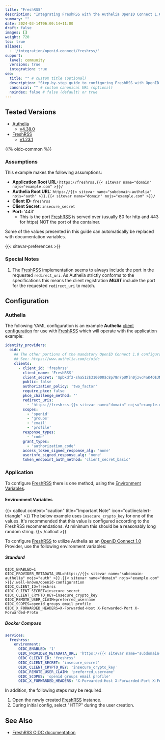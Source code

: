 ```yaml
---
title: "FreshRSS"
description: "Integrating FreshRSS with the Authelia OpenID Connect 1.0 Provider."
summary: ""
date: 2024-03-14T06:00:14+11:00
draft: false
images: []
weight: 720
toc: true
aliases:
  - '/integration/openid-connect/freshrss/'
support:
  level: community
  versions: true
  integration: true
seo:
  title: "" # custom title (optional)
  description: "Step-by-step guide to configuring FreshRSS with OpenID Connect 1.0 for secure SSO. Enhance your login flow using Authelia’s modern identity management."
  canonical: "" # custom canonical URL (optional)
  noindex: false # false (default) or true
---
```


## Tested Versions

- [Authelia]
  - [v4.38.0](https://github.com/authelia/authelia/releases/tag/v4.38.0)
- [FreshRSS]
  - [v1.23.1](https://github.com/FreshRSS/FreshRSS/releases/tag/1.23.1)

{{% oidc-common %}}

### Assumptions

This example makes the following assumptions:

- __Application Root URL:__ `https://freshrss.{{< sitevar name="domain" nojs="example.com" >}}/`
- __Authelia Root URL:__ `https://{{< sitevar name="subdomain-authelia" nojs="auth" >}}.{{< sitevar name="domain" nojs="example.com" >}}/`
- __Client ID:__ `freshrss`
- __Client Secret:__ `insecure_secret`
- __Port:__ '443'
  - This is the port [FreshRSS] is served over (usually 80 for http and 443 for https) NOT the port of the container.

Some of the values presented in this guide can automatically be replaced with documentation variables.

{{< sitevar-preferences >}}

### Special Notes

1. The [FreshRSS] implementation seems to always include the port in the requested `redirect_uri`. As Authelia strictly
   conforms to the specifications this means the client registration **_MUST_** include the port for the requested
   `redirect_uri` to match.

## Configuration

### Authelia

The following YAML configuration is an example __Authelia__ [client configuration] for use with [FreshRSS] which will
operate with the application example:

```yaml {title="configuration.yml"}
identity_providers:
  oidc:
    ## The other portions of the mandatory OpenID Connect 1.0 configuration go here.
    ## See: https://www.authelia.com/c/oidc
    clients:
      - client_id: 'freshrss'
        client_name: 'FreshRSS'
        client_secret: '$pbkdf2-sha512$310000$c8p78n7pUMln0jzvd4aK4Q$JNRBzwAo0ek5qKn50cFzzvE9RXV88h1wJn5KGiHrD0YKtZaR/nCb2CJPOsKaPK0hjf.9yHxzQGZziziccp6Yng'  # The digest of 'insecure_secret'.
        public: false
        authorization_policy: 'two_factor'
        require_pkce: false
        pkce_challenge_method: ''
        redirect_uris:
          - 'https://freshrss.{{< sitevar name="domain" nojs="example.com" >}}:443/i/oidc/'
        scopes:
          - 'openid'
          - 'groups'
          - 'email'
          - 'profile'
        response_types:
          - 'code'
        grant_types:
          - 'authorization_code'
        access_token_signed_response_alg: 'none'
        userinfo_signed_response_alg: 'none'
        token_endpoint_auth_method: 'client_secret_basic'
```

### Application

To configure [FreshRSS] there is one method, using the [Environment Variables](#environment-variables).

#### Environment Variables

{{< callout context="caution" title="Important Note" icon="outline/alert-triangle" >}}
The below example uses `insecure_crypto_key` for one of the values. It's recommended that this value is configured
according to the FreshRSS recommendations. At minimum this should be a reasonably long random string.
{{< /callout >}}

To configure [FreshRSS] to utilize Authelia as an [OpenID Connect 1.0] Provider, use the following environment variables:

##### Standard

```shell {title=".env"}
OIDC_ENABLED=1
OIDC_PROVIDER_METADATA_URL=https://{{< sitevar name="subdomain-authelia" nojs="auth" >}}.{{< sitevar name="domain" nojs="example.com" >}}/.well-known/openid-configuration
OIDC_CLIENT_ID=freshrss
OIDC_CLIENT_SECRET=insecure_secret
OIDC_CLIENT_CRYPTO_KEY=insecure_crypto_key
OIDC_REMOTE_USER_CLAIM=preferred_username
OIDC_SCOPES=openid groups email profile
OIDC_X_FORWARDED_HEADERS=X-Forwarded-Host X-Forwarded-Port X-Forwarded-Proto
```

##### Docker Compose

```yaml {title="compose.yml"}
services:
  freshrss:
    environment:
      OIDC_ENABLED: '1'
      OIDC_PROVIDER_METADATA_URL: 'https://{{< sitevar name="subdomain-authelia" nojs="auth" >}}.{{< sitevar name="domain" nojs="example.com" >}}/.well-known/openid-configuration'
      OIDC_CLIENT_ID: 'freshrss'
      OIDC_CLIENT_SECRET: 'insecure_secret'
      OIDC_CLIENT_CRYPTO_KEY: 'insecure_crypto_key'
      OIDC_REMOTE_USER_CLAIM: 'preferred_username'
      OIDC_SCOPES: 'openid groups email profile'
      OIDC_X_FORWARDED_HEADERS: 'X-Forwarded-Host X-Forwarded-Port X-Forwarded-Proto'
```

In addition, the following steps may be required:

1. Open the newly created [FreshRSS] instance.
2. During initial config, select "HTTP" during the user creation.

## See Also

- [FreshRSS OIDC documentation](https://freshrss.github.io/FreshRSS/en/admins/16_OpenID-Connect.html)

[Authelia]: https://www.authelia.com
[FreshRSS]: https://freshrss.github.io/FreshRSS/
[OpenID Connect 1.0]: ../../openid-connect/introduction.md
[client configuration]: ../../../configuration/identity-providers/openid-connect/clients.md
